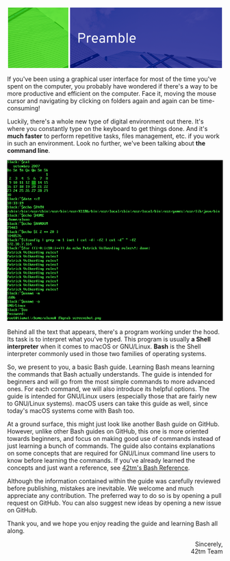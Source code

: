 <p align="center">
    <img src="../img/prem/header.part1.png" width="28%" />
    <img src="../img/prem/header.part2.png" width="70.5%" />
</p>

If you've been using a graphical user interface for most of the time you've
spent on the computer, you probably have wondered if there's a way to be more
productive and efficient on the computer. Face it, moving the mouse cursor and
navigating by clicking on folders again and again can be time-consuming!

Luckily, there's a whole new type of digital environment out there. It's where
you constantly type on the keyboard to get things done. And it's **much faster**
to perform repetitive tasks, files management, etc. if you work in such an
environment. Look no further, we've been talking about **the command line**.

<p align="center">
    <img alt="A command line session" src="../img/prem/bash-example.png" />
</p>

Behind all the text that appears, there's a program working under the hood. Its
task is to interpret what you've typed. This program is usually **a Shell
interpreter** when it comes to macOS or GNU/Linux. **Bash** is the Shell
interpreter commonly used in those two families of operating systems.

So, we present to you, a basic Bash guide. Learning Bash means learning the
commands that Bash actually understands. The guide is intended for beginners
and will go from the most simple commands to more advanced ones. For each
command, we will also introduce its helpful options. The guide is intended for
GNU/Linux users (especially those that are fairly new to GNU/Linux systems).
macOS users can take this guide as well, since today's macOS systems come with
Bash too.

At a ground surface, this might just look like another Bash guide on GitHub.
However, unlike other Bash guides on GitHub, this one is more oriented towards
beginners, and focus on making good use of commands instead of just learning
a bunch of commands. The guide also contains explanations on some concepts
that are required for GNU/Linux command line users to know before learning the
commands. If you've already learned the concepts and just want a reference, see
[42tm's Bash Reference](http://github.com/42tm/bash-ref).

Although the information contained within the guide was carefully reviewed
before publishing, mistakes are inevitable. We welcome and much appreciate any
contribution. The preferred way to do so is by opening a pull request on GitHub.
You can also suggest new ideas by opening a new issue on GitHub.

Thank you, and we hope you enjoy reading the guide and learning Bash all along.

<p align="right">
Sincerely,<br />
42tm Team
</p>
